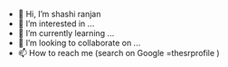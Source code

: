 - 👋 Hi, I’m shashi ranjan
- 👀 I’m interested in ...
- 🌱 I’m currently learning ...
- 💞️ I’m looking to collaborate on ...
- 📫 How to reach me (search on Google =thesrprofile )

<!---
thesrprofile/thesrprofile is a ✨ special ✨ repository because its `README.md` (this file) appears on your GitHub profile.
You can click the Preview link to take a look at your changes.
--->
